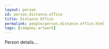 ```yaml
---
layout: person
id: person.distance.office
title: Distance Office
permalink: people/person.distance.office.html
tags: [company.artwork]
---
```


Person details...